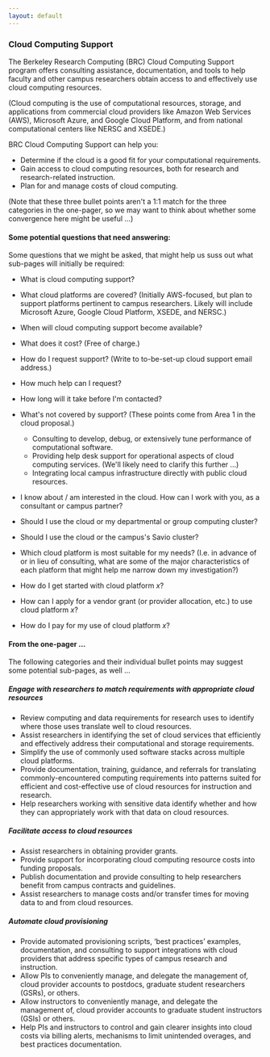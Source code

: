 ```yaml
---
layout: default
---
```


### Cloud Computing Support

The Berkeley Research Computing (BRC) Cloud Computing Support program offers consulting assistance, documentation, and tools to help faculty and other campus researchers obtain access to and effectively use cloud computing resources.

(Cloud computing is the use of computational resources, storage, and applications from commercial cloud providers like Amazon Web Services (AWS), Microsoft Azure, and Google Cloud Platform, and from national computational centers like NERSC and XSEDE.)

BRC Cloud Computing Support can help you:

* Determine if the cloud is a good fit for your computational requirements.
* Gain access to cloud computing resources, both for research and research-related instruction.
* Plan for and manage costs of cloud computing.

(Note that these three bullet points aren't a 1:1 match for the three categories in the one-pager, so we may want to think about whether some convergence here might be useful ...)

#### Some potential questions that need answering:

Some questions that we might be asked, that might help us suss out what sub-pages will initially be required:

* What is cloud computing support?
* What cloud platforms are covered? (Initially AWS-focused, but plan to support platforms pertinent to campus researchers. Likely will include Microsoft Azure, Google Cloud Platform, XSEDE, and NERSC.)
* When will cloud computing support become available?
* What does it cost? (Free of charge.)
* How do I request support? (Write to to-be-set-up cloud support email address.)
* How much help can I request?
* How long will it take before I'm contacted?
* What's not covered by support? (These points come from Area 1 in the cloud proposal.)
  * Consulting to develop, debug, or extensively tune performance of computational software.
  * Providing help desk support for operational aspects of cloud computing services. (We'll likely need to clarify this further ...)
  * Integrating local campus infrastructure directly with public cloud resources.
* I know about / am interested in the cloud. How can I work with you, as a consultant or campus partner?

* Should I use the cloud or my departmental or group computing cluster?
* Should I use the cloud or the campus's Savio cluster?
* Which cloud platform is most suitable for my needs? (I.e. in advance of or in lieu of consulting, what are some of the major characteristics of each platform that might help me narrow down my investigation?)
* How do I get started with cloud platform _x_?
* How can I apply for a vendor grant (or provider allocation, etc.) to use cloud platform _x_?
* How do I pay for my use of cloud platform _x_?

#### From the one-pager ...

The following categories and their individual bullet points may suggest some potential sub-pages, as well ...

##### Engage with researchers to match requirements with appropriate cloud resources

* Review computing and data requirements for research uses to identify where those uses translate well to cloud resources.
* Assist researchers in identifying the set of cloud services that efficiently and effectively address their computational and storage requirements.
* Simplify the use of commonly used software stacks across multiple cloud platforms.
* Provide documentation, training, guidance, and referrals for translating commonly-encountered computing requirements into patterns suited for efficient and cost-effective use of cloud resources for instruction and research.
* Help researchers working with sensitive data identify whether and how they can appropriately work with that data on cloud resources.

##### Facilitate access to cloud resources

* Assist researchers in obtaining provider grants.
* Provide support for incorporating cloud computing resource costs into funding proposals.
* Publish documentation and provide consulting to help researchers benefit from campus contracts and guidelines.
* Assist researchers to manage costs and/or transfer times for moving data to and from cloud resources.

##### Automate cloud provisioning

* Provide automated provisioning scripts, ‘best practices’ examples, documentation, and consulting to support integrations with cloud providers that address specific types of campus research and instruction.
* Allow PIs to conveniently manage, and delegate the management of, cloud provider accounts to postdocs, graduate student researchers (GSRs), or others.
* Allow instructors to conveniently manage, and delegate the management of, cloud provider accounts to graduate student instructors (GSIs) or others.
* Help PIs and instructors to control and gain clearer insights into cloud costs via billing alerts, mechanisms to limit unintended overages, and best practices documentation.
